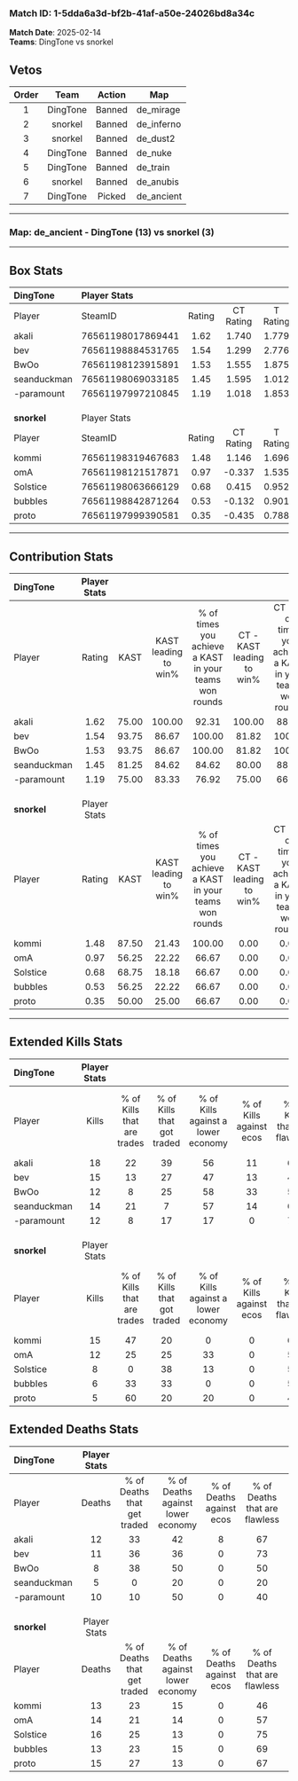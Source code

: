 ### Match ID: 1-5dda6a3d-bf2b-41af-a50e-24026bd8a34c  
**Match Date**: 2025-02-14  
**Teams**: DingTone vs snorkel  

## Vetos  

| Order | Team | Action | Map |
| :---: | :--: | :----: | --- |
| 1 | DingTone | Banned | de_mirage |
| 2 | snorkel | Banned | de_inferno |
| 3 | snorkel | Banned | de_dust2 |
| 4 | DingTone | Banned | de_nuke |
| 5 | DingTone | Banned | de_train |
| 6 | snorkel | Banned | de_anubis |
| 7 | DingTone | Picked | de_ancient |

---  

### **Map**: de_ancient - DingTone (13) vs snorkel (3)  
---  

## Box Stats  

| **DingTone** | Player Stats      |        |           |          |       |       |       |         |        |      |     |
| :- | :- | :-: | :-: | :-: | :-: | :-: | :-: | :-: | :-: | :-: | :-: |
| Player       | SteamID           | Rating | CT Rating | T Rating | KAST  |  ADR  | Kills | Assists | Deaths | K/D  | HS% |
| akali        | 76561198017869441 |  1.62  |   1.740   |  1.779   | 75.00 | 124.3 |  18   |    6    |   12   | 1.50 | 44  |
| bev          | 76561198884531765 |  1.54  |   1.299   |  2.776   | 93.75 | 100.2 |  15   |    4    |   11   | 1.36 | 73  |
| BwOo         | 76561198123915891 |  1.53  |   1.555   |  1.875   | 93.75 | 98.0  |  12   |   15    |   8    | 1.50 | 50  |
| seanduckman  | 76561198069033185 |  1.45  |   1.595   |  1.012   | 81.25 | 60.3  |  14   |    2    |   5    | 2.80 | 35  |
| -paramount   | 76561197997210845 |  1.19  |   1.018   |  1.853   | 75.00 | 78.3  |  12   |    3    |   10   | 1.20 | 50  |
|              |                   |        |           |          |       |       |       |         |        |      |     |
|              |                   |        |           |          |       |       |       |         |        |      |     |
|              |                   |        |           |          |       |       |       |         |        |      |     |
| **snorkel**  | Player Stats      |        |           |          |       |       |       |         |        |      |     |
| Player       | SteamID           | Rating | CT Rating | T Rating | KAST  |  ADR  | Kills | Assists | Deaths | K/D  | HS% |
| kommi        | 76561198319467683 |  1.48  |   1.146   |  1.696   | 87.50 | 118.8 |  15   |    4    |   13   | 1.15 | 73  |
| omA          | 76561198121517871 |  0.97  |  -0.337   |  1.535   | 56.25 | 93.7  |  12   |    2    |   14   | 0.86 | 33  |
| Solstice     | 76561198063666129 |  0.68  |   0.415   |  0.952   | 68.75 | 63.4  |   8   |    3    |   16   | 0.50 | 75  |
| bubbIes      | 76561198842871264 |  0.53  |  -0.132   |  0.901   | 56.25 | 45.8  |   6   |    4    |   13   | 0.46 | 66  |
| proto        | 76561197999390581 |  0.35  |  -0.435   |  0.788   | 50.00 | 40.6  |   5   |    3    |   15   | 0.33 | 60  |
---  

## Contribution Stats  

| **DingTone** | Player Stats |       |                      |                                                        |                           |                                                             |                          |                                                            |
| :- | :-: | :-: | :-: | :-: | :-: | :-: | :-: | :-: |
| Player       |    Rating    | KAST  | KAST leading to win% | % of times you achieve a KAST in your teams won rounds | CT - KAST leading to win% | CT - % of times you achieve a KAST in your teams won rounds | T - KAST leading to win% | T - % of times you achieve a KAST in your teams won rounds |
| akali        |     1.62     | 75.00 |        100.00        |                         92.31                          |          100.00           |                            88.89                            |          100.00          |                           100.00                           |
| bev          |     1.54     | 93.75 |        86.67         |                         100.00                         |           81.82           |                           100.00                            |          100.00          |                           100.00                           |
| BwOo         |     1.53     | 93.75 |        86.67         |                         100.00                         |           81.82           |                           100.00                            |          100.00          |                           100.00                           |
| seanduckman  |     1.45     | 81.25 |        84.62         |                         84.62                          |           80.00           |                            88.89                            |          100.00          |                           75.00                            |
| -paramount   |     1.19     | 75.00 |        83.33         |                         76.92                          |           75.00           |                            66.67                            |          100.00          |                           100.00                           |
|              |              |       |                      |                                                        |                           |                                                             |                          |                                                            |
|              |              |       |                      |                                                        |                           |                                                             |                          |                                                            |
|              |              |       |                      |                                                        |                           |                                                             |                          |                                                            |
| **snorkel**  | Player Stats |       |                      |                                                        |                           |                                                             |                          |                                                            |
| Player       |    Rating    | KAST  | KAST leading to win% | % of times you achieve a KAST in your teams won rounds | CT - KAST leading to win% | CT - % of times you achieve a KAST in your teams won rounds | T - KAST leading to win% | T - % of times you achieve a KAST in your teams won rounds |
| kommi        |     1.48     | 87.50 |        21.43         |                         100.00                         |           0.00            |                            0.00                             |          27.27           |                           100.00                           |
| omA          |     0.97     | 56.25 |        22.22         |                         66.67                          |           0.00            |                            0.00                             |          22.22           |                           66.67                            |
| Solstice     |     0.68     | 68.75 |        18.18         |                         66.67                          |           0.00            |                            0.00                             |          20.00           |                           66.67                            |
| bubbIes      |     0.53     | 56.25 |        22.22         |                         66.67                          |           0.00            |                            0.00                             |          25.00           |                           66.67                            |
| proto        |     0.35     | 50.00 |        25.00         |                         66.67                          |           0.00            |                            0.00                             |          25.00           |                           66.67                            |
---  

## Extended Kills Stats  

| **DingTone** | Player Stats |                            |                            |                                    |                         |                              |                                 |                                       |                    |           |
| :- | :-: | :-: | :-: | :-: | :-: | :-: | :-: | :-: | :-: | :-: |
| Player       |    Kills     | % of Kills that are trades | % of Kills that got traded | % of Kills against a lower economy | % of Kills against ecos | % of Kills that are flawless | % of Kills that are close duels | % of Kills that are assisted by flash | Pistol Round Kills | AWP Kills |
| akali        |      18      |             22             |             39             |                 56                 |           11            |              67              |                6                |                   6                   |         3          |     0     |
| bev          |      15      |             13             |             27             |                 47                 |           13            |              47              |                7                |                   7                   |         3          |     0     |
| BwOo         |      12      |             8              |             25             |                 58                 |           33            |              58              |               17                |                   0                   |         0          |     0     |
| seanduckman  |      14      |             21             |             7              |                 57                 |           14            |              64              |               14                |                   0                   |         0          |     0     |
| -paramount   |      12      |             8              |             17             |                 17                 |            0            |              75              |                8                |                   8                   |         3          |     7     |
|              |              |                            |                            |                                    |                         |                              |                                 |                                       |                    |           |
|              |              |                            |                            |                                    |                         |                              |                                 |                                       |                    |           |
|              |              |                            |                            |                                    |                         |                              |                                 |                                       |                    |           |
| **snorkel**  | Player Stats |                            |                            |                                    |                         |                              |                                 |                                       |                    |           |
| Player       |    Kills     | % of Kills that are trades | % of Kills that got traded | % of Kills against a lower economy | % of Kills against ecos | % of Kills that are flawless | % of Kills that are close duels | % of Kills that are assisted by flash | Pistol Round Kills | AWP Kills |
| kommi        |      15      |             47             |             20             |                 0                  |            0            |              60              |                7                |                   0                   |         3          |     2     |
| omA          |      12      |             25             |             25             |                 33                 |            0            |              58              |                0                |                   8                   |         0          |     0     |
| Solstice     |      8       |             0              |             38             |                 13                 |            0            |              50              |               25                |                   0                   |         3          |     0     |
| bubbIes      |      6       |             33             |             33             |                 0                  |            0            |              50              |               17                |                   0                   |         2          |     0     |
| proto        |      5       |             60             |             20             |                 20                 |            0            |              40              |                0                |                   0                   |         0          |     0     |
## Extended Deaths Stats  

| **DingTone** | Player Stats |                             |                                   |                          |                               |                            |                           |               |
| :- | :-: | :-: | :-: | :-: | :-: | :-: | :-: | :-: |
| Player       |    Deaths    | % of Deaths that get traded | % of Deaths against lower economy | % of Deaths against ecos | % of Deaths that are flawless | % of Deaths that are close | % of Deaths while blinded | Deaths to AWP |
| akali        |      12      |             33              |                42                 |            8             |              67               |             0              |             0             |       0       |
| bev          |      11      |             36              |                36                 |            0             |              73               |             0              |             0             |       1       |
| BwOo         |      8       |             38              |                50                 |            0             |              50               |             13             |             0             |       0       |
| seanduckman  |      5       |              0              |                20                 |            0             |              20               |             20             |            20             |       0       |
| -paramount   |      10      |             10              |                50                 |            0             |              40               |             20             |             0             |       1       |
|              |              |                             |                                   |                          |                               |                            |                           |               |
|              |              |                             |                                   |                          |                               |                            |                           |               |
|              |              |                             |                                   |                          |                               |                            |                           |               |
| **snorkel**  | Player Stats |                             |                                   |                          |                               |                            |                           |               |
| Player       |    Deaths    | % of Deaths that get traded | % of Deaths against lower economy | % of Deaths against ecos | % of Deaths that are flawless | % of Deaths that are close | % of Deaths while blinded | Deaths to AWP |
| kommi        |      13      |             23              |                15                 |            0             |              46               |             8              |             0             |       1       |
| omA          |      14      |             21              |                14                 |            0             |              57               |             29             |             0             |       2       |
| Solstice     |      16      |             25              |                13                 |            0             |              75               |             13             |             0             |       1       |
| bubbIes      |      13      |             23              |                15                 |            0             |              69               |             0              |             8             |       2       |
| proto        |      15      |             27              |                13                 |            0             |              67               |             0              |            13             |       1       |

